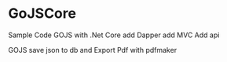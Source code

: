 # GoJSCore
Sample Code GOJS with .Net Core 
add Dapper 
add MVC
Add api 

GOJS  save json to db and Export Pdf with pdfmaker
